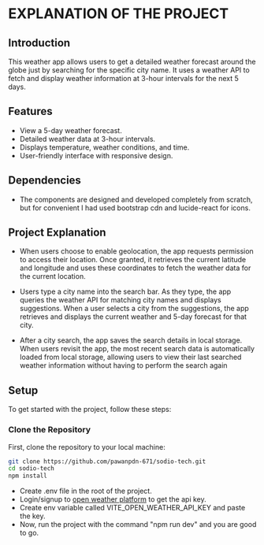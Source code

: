 # EXPLANATION OF THE PROJECT

## Introduction

This weather app allows users to get a detailed weather forecast around the globe just by searching for the specific city name. It uses a weather API to fetch and display weather information at 3-hour intervals for the next 5 days.

## Features

-  View a 5-day weather forecast.
-  Detailed weather data at 3-hour intervals.
-  Displays temperature, weather conditions, and time.
-  User-friendly interface with responsive design.

## Dependencies

-  The components are designed and developed completely from scratch, but for convenient I had used bootstrap cdn and lucide-react for icons.

## Project Explanation

-  When users choose to enable geolocation, the app requests permission to access their location. Once granted, it retrieves the current latitude and longitude and uses these coordinates to fetch the weather data for the current location.

-  Users type a city name into the search bar. As they type, the app queries the weather API for matching city names and displays suggestions. When a user selects a city from the suggestions, the app retrieves and displays the current weather and 5-day forecast for that city.

-  After a city search, the app saves the search details in local storage. When users revisit the app, the most recent search data is automatically loaded from local storage, allowing users to view their last searched weather information without having to perform the search again

## Setup

To get started with the project, follow these steps:

### Clone the Repository

First, clone the repository to your local machine:

```bash
git clone https://github.com/pawanpdn-671/sodio-tech.git
cd sodio-tech
npm install
```

-  Create .env file in the root of the project.
-  Login/signup to [open weather platform](https://openweathermap.org/) to get the api key.
-  Create env variable called VITE_OPEN_WEATHER_API_KEY and paste the key.
-  Now, run the project with the command "npm run dev" and you are good to go.
